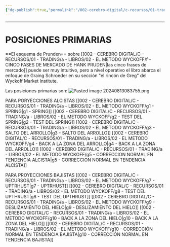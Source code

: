 ```yaml
---
{"dg-publish":true,"permalink":"/002-cerebro-digital/c-recursos/01-trading/a-libros/02-el-metodo-wyckoff/g-posiciones-primarias/"}
---
```


---
# POSICIONES PRIMARIAS
==El esquema de Prunden== sobre [[002 - CEREBRO DIGITAL/C - RECURSOS/01 - TRADING/a - LIBROS/02 - EL METODO WYCKOFF/f - CINCO FASES DE MERCADO DE HANK PRUDEN\|las cinco frases de mercado]] puede ser muy intuitivo, pero a nivel operativo el libro abarca el enfoque de Graing Schroeder en su sección "el rincón de Greg" del Wyckoff Market Institute.

Las posiciones primarias son:
![Pasted image 20240813083755.png](/img/user/900%20-%20ANEXO/Pasted%20image%2020240813083755.png)

PARA PORYECCIONES ALCISTAS
[[002 - CEREBRO DIGITAL/C - RECURSOS/01 - TRADING/a - LIBROS/02 - EL METODO WYCKOFF/g1 - SPRING\|g1 - SPRING]]
[[002 - CEREBRO DIGITAL/C - RECURSOS/01 - TRADING/a - LIBROS/02 - EL METODO WYCKOFF/g2 - TEST DEL SPRING\|g2 - TEST DEL SPRING]]
[[002 - CEREBRO DIGITAL/C - RECURSOS/01 - TRADING/a - LIBROS/02 - EL METODO WYCKOFF/g3 - SALTO DEL ARROLLO\|g3 - SALTO DEL ARROLLO]]
[[002 - CEREBRO DIGITAL/C - RECURSOS/01 - TRADING/a - LIBROS/02 - EL METODO WYCKOFF/g4 - BACK A LA ZONA DEL ARROLLO\|g4 - BACK A LA ZONA DEL ARROLLO]]
[[002 - CEREBRO DIGITAL/C - RECURSOS/01 - TRADING/a - LIBROS/02 - EL METODO WYCKOFF/g5 - CORRECCION NORMAL EN TENDENCIA ALCISTA\|g5 - CORRECCION NORMAL EN TENDENCIA ALCISTA]]

PARA PROYECCIONES BAJISTAS
[[002 - CEREBRO DIGITAL/C - RECURSOS/01 - TRADING/a - LIBROS/02 - EL METODO WYCKOFF/g7 - UPTRHUST\|g7 - UPTRHUST]]
[[002 - CEREBRO DIGITAL/C - RECURSOS/01 - TRADING/a - LIBROS/02 - EL METODO WYCKOFF/g8 - TEST DEL UPTHRUST\|g8 - TEST DEL UPTHRUST]]
[[002 - CEREBRO DIGITAL/C - RECURSOS/01 - TRADING/a - LIBROS/02 - EL METODO WYCKOFF/g9 - DESLIZAMIENTO DEL HIELO\|g9 - DESLIZAMIENTO DEL HIELO]]
[[002 - CEREBRO DIGITAL/C - RECURSOS/01 - TRADING/a - LIBROS/02 - EL METODO WYCKOFF/g10 - BACK A LA ZONA DEL HIELO\|g10 - BACK A LA ZONA DEL HIELO]]
[[002 - CEREBRO DIGITAL/C - RECURSOS/01 - TRADING/a - LIBROS/02 - EL METODO WYCKOFF/g10 - CORRECCIÓN NORMAL EN TENDENCIA BAJISTA\|g10 - CORRECCIÓN NORMAL EN TENDENCIA BAJISTA]]